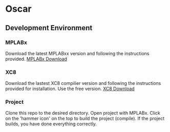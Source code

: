# Oscar

## Development Environment
### MPLABx
Download the latest MPLABxx version and following the instructions provided.
[MPLABx Download](http://www.microchip.com/mplab/mplab-x-ide)

### XC8
Download the lastest XC8 compilier version and following the instructions provided for installation.
Use the free version.
[XC8 Download](http://www.microchip.com/mplab/compilers)

### Project
Clone this repo to the desired directory. Open project with MPLABx. Click on the 'hammer icon' on the top to build the project 
(compile). If the project builds, you have done everything correctly.
